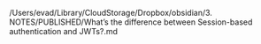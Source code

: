 /Users/evad/Library/CloudStorage/Dropbox/obsidian/3. NOTES/PUBLISHED/What’s the difference between Session-based authentication and JWTs?.md